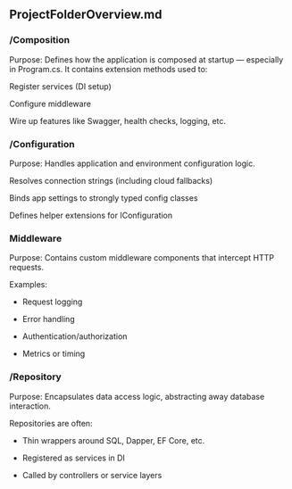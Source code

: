 ## ProjectFolderOverview.md

### /Composition

Purpose:
Defines how the application is composed at startup — especially in Program.cs. It contains extension methods used to:

Register services (DI setup)

Configure middleware

Wire up features like Swagger, health checks, logging, etc.



### /Configuration

Purpose:
Handles application and environment configuration logic.

Resolves connection strings (including cloud fallbacks)

Binds app settings to strongly typed config classes 

Defines helper extensions for IConfiguration


### Middleware

Purpose:
Contains custom middleware components that intercept HTTP requests.

Examples:

* Request logging

* Error handling

* Authentication/authorization

* Metrics or timing


### /Repository

Purpose:
Encapsulates data access logic, abstracting away database interaction.

Repositories are often:

* Thin wrappers around SQL, Dapper, EF Core, etc.

* Registered as services in DI

* Called by controllers or service layers
